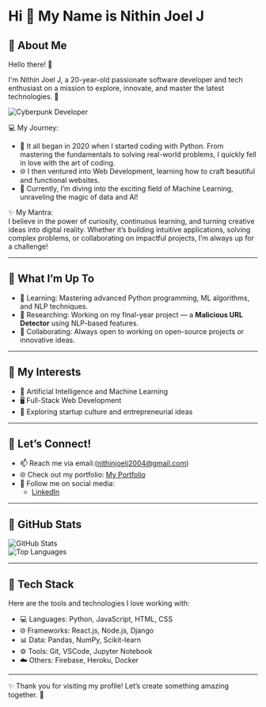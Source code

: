 # Hi 👋 My Name is Nithin Joel J

## 🌟 About Me  

Hello there! 👋  

I'm Nithin Joel J, a 20-year-old passionate software developer and tech enthusiast on a mission to explore, innovate, and master the latest technologies. 🌟

![Cyberpunk Developer]([https://i.postimg.cc/6qbKXqgg/Joel-Pic-1.png](https://postimg.cc/2bjxL6DJ))

💻 My Journey:  
- 🚀 It all began in 2020 when I started coding with Python. From mastering the fundamentals to solving real-world problems, I quickly fell in love with the art of coding.  
- 🌐 I then ventured into Web Development, learning how to craft beautiful and functional websites.  
- 🤖 Currently, I’m diving into the exciting field of Machine Learning, unraveling the magic of data and AI!

✨ My Mantra:  
I believe in the power of curiosity, continuous learning, and turning creative ideas into digital reality. Whether it’s building intuitive applications, solving complex problems, or collaborating on impactful projects, I’m always up for a challenge!  

---

## 🔭 What I’m Up To
- 🌱 Learning: Mastering advanced Python programming, ML algorithms, and NLP techniques.  
- 🔬 Researching: Working on my final-year project — a **Malicious URL Detector** using NLP-based features.  
- 🤝 Collaborating: Always open to working on open-source projects or innovative ideas.  

---

## 🎯 My Interests 
- 🧠 Artificial Intelligence and Machine Learning  
- 🖥️ Full-Stack Web Development  
- 🌟 Exploring startup culture and entrepreneurial ideas  

---

## 💌 **Let’s Connect!**  
- 📫 Reach me via email:(nithinjoelj2004@gmail.com)  
- 🌐 Check out my portfolio: [My Portfolio](https://nithinjoel.web.app/)  
- 📱 Follow me on social media:    
  - [LinkedIn](https://www.linkedin.com/in/nithin-joel-j-453938265/)  

---

## 🌟 GitHub Stats
![GitHub Stats](https://github-readme-stats.vercel.app/api?username=NithinJoelJ&show_icons=true&theme=dark)  
![Top Languages](https://github-readme-stats.vercel.app/api/top-langs/?username=NithinJoelJ&layout=compact&theme=dark)  

---

## 🚀 Tech Stack
Here are the tools and technologies I love working with:  

- 💻 Languages: Python, JavaScript, HTML, CSS  
- 🌐 Frameworks: React.js, Node.js, Django  
- 📊 Data: Pandas, NumPy, Scikit-learn  
- ⚙️ Tools: Git, VSCode, Jupyter Notebook  
- ☁️ Others: Firebase, Heroku, Docker  

---

✨ Thank you for visiting my profile! Let’s create something amazing together. 🌈  
